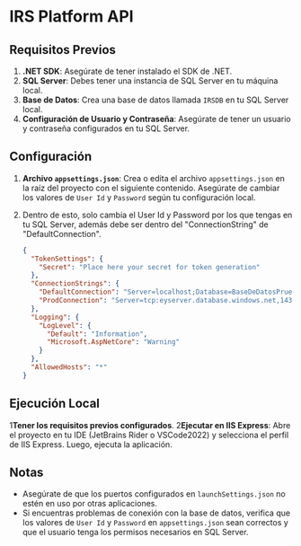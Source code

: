 ﻿# IRS Platform API

## Requisitos Previos

1. **.NET SDK**: Asegúrate de tener instalado el SDK de .NET.
2. **SQL Server**: Debes tener una instancia de SQL Server en tu máquina local.
3. **Base de Datos**: Crea una base de datos llamada `IRSDB` en tu SQL Server local.
4. **Configuración de Usuario y Contraseña**: Asegúrate de tener un usuario y contraseña configurados en tu SQL Server.

## Configuración

1. **Archivo `appsettings.json`**: Crea o edita el archivo `appsettings.json` en la raíz del proyecto con el siguiente contenido. Asegúrate de cambiar los valores de `User Id` y `Password` según tu configuración local.
2.  Dentro de esto, solo cambia el User Id y Password por los que tengas en tu SQL Server, además debe ser dentro del "ConnectionString" de "DefaultConnection".

    ```json
    {
      "TokenSettings": {
        "Secret": "Place here your secret for token generation"
      },
      "ConnectionStrings": {
        "DefaultConnection": "Server=localhost;Database=BaseDeDatosPruebaTecnica;User Id=sa;Password=123;TrustServerCertificate=True;",
        "ProdConnection": "Server=tcp:eyserver.database.windows.net,1433;Initial Catalog=SampleDatabase;Persist Security Info=False;User ID=test123Q;Password=test123Q;MultipleActiveResultSets=False;Encrypt=True;TrustServerCertificate=False;Connection Timeout=30;"
      },
      "Logging": {
        "LogLevel": {
          "Default": "Information",
          "Microsoft.AspNetCore": "Warning"
        }
      },
      "AllowedHosts": "*"
    }
    ```

## Ejecución Local

1**Tener los requisitos previos configurados**.
2**Ejecutar en IIS Express**: Abre el proyecto en tu IDE (JetBrains Rider o VSCode2022) y selecciona el perfil de IIS Express. Luego, ejecuta la aplicación.

## Notas

- Asegúrate de que los puertos configurados en `launchSettings.json` no estén en uso por otras aplicaciones.
- Si encuentras problemas de conexión con la base de datos, verifica que los valores de `User Id` y `Password` en `appsettings.json` sean correctos y que el usuario tenga los permisos necesarios en SQL Server.